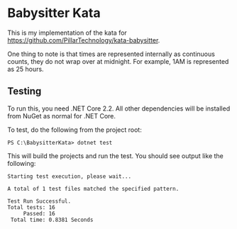 # Babysitter Kata

This is my implementation of the kata for https://github.com/PillarTechnology/kata-babysitter.

One thing to note is that times are represented internally as continuous counts, they do not wrap over at midnight. For example, 1AM is represented as 25 hours.

## Testing

To run this, you need .NET Core 2.2. All other dependencies will be installed from NuGet as normal for .NET Core.

To test, do the following from the project root:

```
PS C:\BabysitterKata> dotnet test
```

This will build the projects and run the test. You should see output like the following:

```
Starting test execution, please wait...

A total of 1 test files matched the specified pattern.

Test Run Successful.
Total tests: 16
     Passed: 16
 Total time: 0.8381 Seconds
```